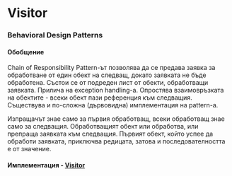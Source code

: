# Visitor
### Behavioral Design Patterns

#### Обобщение
Chain of Responsibility Pattern-ът позволява да се предава заявка за обработване от един обект на следващ, докато заявката не бъде обработена.
Състои се от подреден лист от обекти, обработващи заявката. Прилича на exception handling-a. Опростява взаимовръзката на обектите - 
всеки обект пази референция към следващия. Съществува и по-сложна (дървовидна) имплементация на pattern-a.

Изпращачът знае само за първия обработващ, всеки обработващ знае само за следващия. Обработващият обект или обработва, или препраща
заявката към следващия. Първият обект, който успее да обработи заявката, приключва редицата, затова и последователността е от значение.

#### Имплементация - [Visitor](Visitor/)
